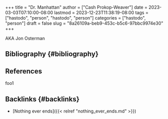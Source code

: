 +++
title = "Dr. Manhattan"
author = ["Cash Prokop-Weaver"]
date = 2023-03-03T07:10:00-08:00
lastmod = 2023-12-23T11:38:19-08:00
tags = ["hastodo", "person", "hastodo", "person"]
categories = ["hastodo", "person"]
draft = false
slug = "8a26109a-beb9-453c-b5c6-97bbc9974e30"
+++

AKA Jon Osterman


## Bibliography {#bibliography}

## References

<style>.csl-entry{text-indent: -1.5em; margin-left: 1.5em;}</style><div class="csl-bib-body">
</div>

foo1


## Backlinks {#backlinks}

-   [Nothing ever ends]({{< relref "nothing_ever_ends.md" >}})
